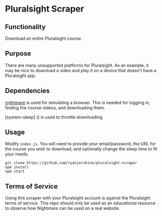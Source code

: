 # Pluralsight Scraper

## Functionality

Download an entire Pluralsight course.

## Purpose

There are many unsupported platforms for Pluralsight. As an example, it may be nice to download a video and play it on a device that doesn't have a Pluralsight app.

## Dependencies

[nightmare](https://github.com/segmentio/nightmare) is used for simulating a browser. This is needed for logging in, finding the course videos, and downloading them.

[system-sleep] () is used to throttle downloading.

## Usage

Modify `index.js`. You will need to provide your email/password, the URL for the course you wish to download, and optionally change the sleep time to fit your needs.

    git clone https://github.com/ryanjerskine/pluralsight-scraper
    npm install
    npm start
	
## Terms of Service

Using this scraper with your Pluralsight account is against the Pluralsight terms of service. This repo should only be used as an educational resource to observe how
Nightmare can be used on a real website.